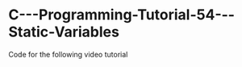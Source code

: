 C---Programming-Tutorial-54---Static-Variables
==============================================

Code for the following video tutorial 
